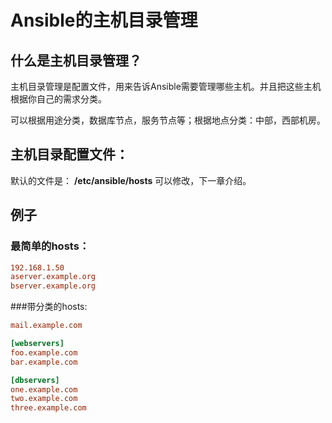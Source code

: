 # Ansible的主机目录管理

## 什么是主机目录管理？


主机目录管理是配置文件，用来告诉Ansible需要管理哪些主机。并且把这些主机根据你自己的需求分类。

可以根据用途分类，数据库节点，服务节点等；根据地点分类：中部，西部机房。


## 主机目录配置文件：

默认的文件是：
**/etc/ansible/hosts**
可以修改，下一章介绍。


## 例子



### 最简单的hosts：


```ini
192.168.1.50
aserver.example.org
bserver.example.org
```

###带分类的hosts:


```ini
mail.example.com

[webservers]
foo.example.com
bar.example.com

[dbservers]
one.example.com
two.example.com
three.example.com

```
